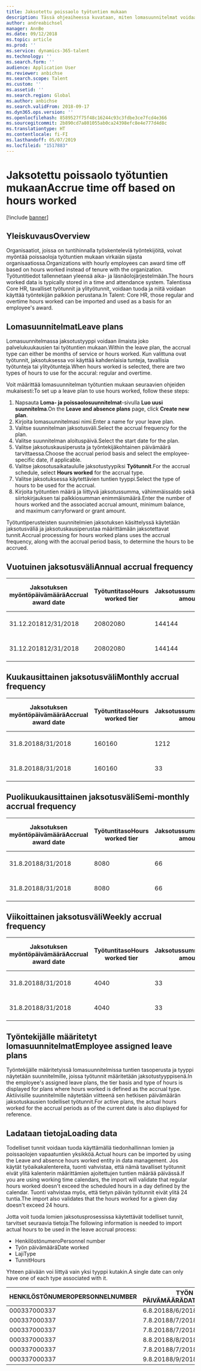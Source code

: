 ```yaml
---
title: Jaksotettu poissaolo työtuntien mukaan
description: Tässä ohjeaiheessa kuvataan, miten lomasuunnitelmat voidaan määrittää jaksotettuun poissaoloon työtuntien mukaan.
author: andreabichsel
manager: AnnBe
ms.date: 09/12/2018
ms.topic: article
ms.prod: ''
ms.service: dynamics-365-talent
ms.technology: ''
ms.search.form: ''
audience: Application User
ms.reviewer: anbichse
ms.search.scope: Talent
ms.custom: ''
ms.assetid: ''
ms.search.region: Global
ms.author: anbichse
ms.search.validFrom: 2018-09-17
ms.dyn365.ops.version: ''
ms.openlocfilehash: 8589527f75f48c16244c93c3fdbe3ce7fcd4e366
ms.sourcegitcommit: 2b890cd7a801055ab0ca24398efc8e4e777d4d8c
ms.translationtype: HT
ms.contentlocale: fi-FI
ms.lasthandoff: 05/07/2019
ms.locfileid: "1517883"
---
```

# <a name="accrue-time-off-based-on-hours-worked"></a><span data-ttu-id="56be0-103">Jaksotettu poissaolo työtuntien mukaan</span><span class="sxs-lookup"><span data-stu-id="56be0-103">Accrue time off based on hours worked</span></span>

[!include [banner](includes/banner.md)]


## <a name="overview"></a><span data-ttu-id="56be0-104">Yleiskuvaus</span><span class="sxs-lookup"><span data-stu-id="56be0-104">Overview</span></span>

<span data-ttu-id="56be0-105">Organisaatiot, joissa on tuntihinnalla työskenteleviä työntekijöitä, voivat myöntää poissaoloja työtuntien mukaan virkaiän sijasta organisaatiossa.</span><span class="sxs-lookup"><span data-stu-id="56be0-105">Organizations with hourly employees can award time off based on hours worked instead of tenure with the organization.</span></span> <span data-ttu-id="56be0-106">Työtuntitiedot tallennetaan yleensä aika- ja läsnäolojärjestelmään.</span><span class="sxs-lookup"><span data-stu-id="56be0-106">The hours worked data is typically stored in a time and attendance system.</span></span> <span data-ttu-id="56be0-107">Talentissa Core HR, tavalliset työtunnit ja ylityötunnit, voidaan tuoda ja niitä voidaan käyttää työntekijän palkkion perustana.</span><span class="sxs-lookup"><span data-stu-id="56be0-107">In Talent: Core HR, those regular and overtime hours worked can be imported and used as a basis for an employee's award.</span></span>

## <a name="leave-plans"></a><span data-ttu-id="56be0-108">Lomasuunnitelmat</span><span class="sxs-lookup"><span data-stu-id="56be0-108">Leave plans</span></span>

<span data-ttu-id="56be0-109">Lomasuunnitelmassa jaksotustyyppi voidaan ilmaista joko palvelukuukausien tai työtuntien mukaan.</span><span class="sxs-lookup"><span data-stu-id="56be0-109">Within the leave plan, the accrual type can either be months of service or hours worked.</span></span> <span data-ttu-id="56be0-110">Kun valittuna ovat työtunnit, jaksotuksessa voi käyttää kahdenlaisia tunteja, tavallisia työtunteja tai ylityötunteja.</span><span class="sxs-lookup"><span data-stu-id="56be0-110">When hours worked is selected, there are two types of hours to use for the accural: regular and overtime.</span></span>

<span data-ttu-id="56be0-111">Voit määrittää lomasuunnitelman työtuntien mukaan seuraavien ohjeiden mukaisesti:</span><span class="sxs-lookup"><span data-stu-id="56be0-111">To set up a leave plan to use hours worked, follow these steps:</span></span>

1. <span data-ttu-id="56be0-112">Napsauta **Loma- ja poissaolosuunnitelmat**-sivulla **Luo uusi suunnitelma**.</span><span class="sxs-lookup"><span data-stu-id="56be0-112">On the **Leave and absence plans** page, click **Create new plan**.</span></span>
2. <span data-ttu-id="56be0-113">Kirjoita lomasuunnitelmasi nimi.</span><span class="sxs-lookup"><span data-stu-id="56be0-113">Enter a name for your leave plan.</span></span>
3. <span data-ttu-id="56be0-114">Valitse suunnitelman jaksotusväli.</span><span class="sxs-lookup"><span data-stu-id="56be0-114">Select the accrual frequency for the plan.</span></span>
5. <span data-ttu-id="56be0-115">Valitse suunnitelman aloituspäivä.</span><span class="sxs-lookup"><span data-stu-id="56be0-115">Select the start date for the plan.</span></span>
6. <span data-ttu-id="56be0-116">Valitse jaksotuskausiperusta ja työntekijäkohtainen päivämäärä tarvittaessa.</span><span class="sxs-lookup"><span data-stu-id="56be0-116">Choose the accrual period basis and select the employee-specific date, if applicable.</span></span>
7. <span data-ttu-id="56be0-117">Valitse jakosotusaikataululle jaksotustyypiksi **Työtunnit**.</span><span class="sxs-lookup"><span data-stu-id="56be0-117">For the accrual schedule, select **Hours worked** for the accrual type.</span></span>
8. <span data-ttu-id="56be0-118">Valitse jaksotuksessa käytettävien tuntien tyyppi.</span><span class="sxs-lookup"><span data-stu-id="56be0-118">Select the type of hours to be used for the accrual.</span></span>
9. <span data-ttu-id="56be0-119">Kirjoita työtuntien määrä ja liittyvä jaksotussumma, vähimmäissaldo sekä siirtokirjauksen tai palkkiosumman enimmäismäärä.</span><span class="sxs-lookup"><span data-stu-id="56be0-119">Enter the number of hours worked and the associated accrual amount, minimum balance, and maximum carryforward or grant amount.</span></span>

<span data-ttu-id="56be0-120">Työtuntiperusteisten suunnitelmien jaksotuksen käsittelyssä käytetään jaksotusväliä ja jaksotuskausiperustaa määrittämään jaksotettavat tunnit.</span><span class="sxs-lookup"><span data-stu-id="56be0-120">Accrual processing for hours worked plans uses the accrual frequency, along with the accrual period basis, to determine the hours to be accrued.</span></span>

## <a name="annual-accrual-frequency"></a><span data-ttu-id="56be0-121">Vuotuinen jaksotusväli</span><span class="sxs-lookup"><span data-stu-id="56be0-121">Annual accrual frequency</span></span>

| <span data-ttu-id="56be0-122">Jaksotuksen myöntöpäivämäärä</span><span class="sxs-lookup"><span data-stu-id="56be0-122">Accrual award date</span></span>    | <span data-ttu-id="56be0-123">Työtuntitaso</span><span class="sxs-lookup"><span data-stu-id="56be0-123">Hours worked tier</span></span>    | <span data-ttu-id="56be0-124">Jaksotussumma</span><span class="sxs-lookup"><span data-stu-id="56be0-124">Accrual amount</span></span>        | <span data-ttu-id="56be0-125">Työtuntien päivämäärät</span><span class="sxs-lookup"><span data-stu-id="56be0-125">Hours worked dates</span></span>   | <span data-ttu-id="56be0-126">Todelliset työtunnit</span><span class="sxs-lookup"><span data-stu-id="56be0-126">Hours worked actuals</span></span>| <span data-ttu-id="56be0-127">Palkkio</span><span class="sxs-lookup"><span data-stu-id="56be0-127">Award</span></span>               |
| --------------------- | -------------------- | --------------------- | -------------------- |-------------------- |-------------------- |
| <span data-ttu-id="56be0-128">31.12.2018</span><span class="sxs-lookup"><span data-stu-id="56be0-128">12/31/2018</span></span>            | <span data-ttu-id="56be0-129">2080</span><span class="sxs-lookup"><span data-stu-id="56be0-129">2080</span></span>                 | <span data-ttu-id="56be0-130">144</span><span class="sxs-lookup"><span data-stu-id="56be0-130">144</span></span>                   | <span data-ttu-id="56be0-131">1.1.2018–31.12.2018</span><span class="sxs-lookup"><span data-stu-id="56be0-131">1/1/2018-12/31/2018</span></span>  | <span data-ttu-id="56be0-132">2085</span><span class="sxs-lookup"><span data-stu-id="56be0-132">2085</span></span>                | <span data-ttu-id="56be0-133">144</span><span class="sxs-lookup"><span data-stu-id="56be0-133">144</span></span>                 |        
| <span data-ttu-id="56be0-134">31.12.2018</span><span class="sxs-lookup"><span data-stu-id="56be0-134">12/31/2018</span></span>            | <span data-ttu-id="56be0-135">2080</span><span class="sxs-lookup"><span data-stu-id="56be0-135">2080</span></span>                 | <span data-ttu-id="56be0-136">144</span><span class="sxs-lookup"><span data-stu-id="56be0-136">144</span></span>                   | <span data-ttu-id="56be0-137">1.1.2018–31.12.2018</span><span class="sxs-lookup"><span data-stu-id="56be0-137">1/1/2018-12/31/2018</span></span>  | <span data-ttu-id="56be0-138">2 000</span><span class="sxs-lookup"><span data-stu-id="56be0-138">2000</span></span>                | <span data-ttu-id="56be0-139">0</span><span class="sxs-lookup"><span data-stu-id="56be0-139">0</span></span>                 |


## <a name="monthly-accrual-frequency"></a><span data-ttu-id="56be0-140">Kuukausittainen jaksotusväli</span><span class="sxs-lookup"><span data-stu-id="56be0-140">Monthly accrual frequency</span></span>

| <span data-ttu-id="56be0-141">Jaksotuksen myöntöpäivämäärä</span><span class="sxs-lookup"><span data-stu-id="56be0-141">Accrual award date</span></span>    | <span data-ttu-id="56be0-142">Työtuntitaso</span><span class="sxs-lookup"><span data-stu-id="56be0-142">Hours worked tier</span></span>    | <span data-ttu-id="56be0-143">Jaksotussumma</span><span class="sxs-lookup"><span data-stu-id="56be0-143">Accrual amount</span></span>        | <span data-ttu-id="56be0-144">Työtuntien päivämäärät</span><span class="sxs-lookup"><span data-stu-id="56be0-144">Hours worked dates</span></span>   | <span data-ttu-id="56be0-145">Todelliset työtunnit</span><span class="sxs-lookup"><span data-stu-id="56be0-145">Hours worked actuals</span></span>| <span data-ttu-id="56be0-146">Palkkio</span><span class="sxs-lookup"><span data-stu-id="56be0-146">Award</span></span>               |
| --------------------- | -------------------- | --------------------- | -------------------- |-------------------- |-------------------- |
| <span data-ttu-id="56be0-147">31.8.2018</span><span class="sxs-lookup"><span data-stu-id="56be0-147">8/31/2018</span></span>             | <span data-ttu-id="56be0-148">160</span><span class="sxs-lookup"><span data-stu-id="56be0-148">160</span></span>                  | <span data-ttu-id="56be0-149">12</span><span class="sxs-lookup"><span data-stu-id="56be0-149">12</span></span>                    | <span data-ttu-id="56be0-150">1.8.2018–31.8.2018</span><span class="sxs-lookup"><span data-stu-id="56be0-150">8/1/2018-8/31/2018</span></span>   | <span data-ttu-id="56be0-151">184</span><span class="sxs-lookup"><span data-stu-id="56be0-151">184</span></span>                 | <span data-ttu-id="56be0-152">12</span><span class="sxs-lookup"><span data-stu-id="56be0-152">12</span></span>                  |        
| <span data-ttu-id="56be0-153">31.8.2018</span><span class="sxs-lookup"><span data-stu-id="56be0-153">8/31/2018</span></span>             | <span data-ttu-id="56be0-154">160</span><span class="sxs-lookup"><span data-stu-id="56be0-154">160</span></span>                  | <span data-ttu-id="56be0-155">3</span><span class="sxs-lookup"><span data-stu-id="56be0-155">3</span></span>                     | <span data-ttu-id="56be0-156">1.8.2018–31.8.2018</span><span class="sxs-lookup"><span data-stu-id="56be0-156">8/1/2018-8/31/2018</span></span>   | <span data-ttu-id="56be0-157">184</span><span class="sxs-lookup"><span data-stu-id="56be0-157">184</span></span>                 | <span data-ttu-id="56be0-158">3</span><span class="sxs-lookup"><span data-stu-id="56be0-158">3</span></span>                   |

## <a name="semi-monthly-accrual-frequency"></a><span data-ttu-id="56be0-159">Puolikuukausittainen jaksotusväli</span><span class="sxs-lookup"><span data-stu-id="56be0-159">Semi-monthly accrual frequency</span></span>

| <span data-ttu-id="56be0-160">Jaksotuksen myöntöpäivämäärä</span><span class="sxs-lookup"><span data-stu-id="56be0-160">Accrual award date</span></span>    | <span data-ttu-id="56be0-161">Työtuntitaso</span><span class="sxs-lookup"><span data-stu-id="56be0-161">Hours worked tier</span></span>    | <span data-ttu-id="56be0-162">Jaksotussumma</span><span class="sxs-lookup"><span data-stu-id="56be0-162">Accrual amount</span></span>        | <span data-ttu-id="56be0-163">Työtuntien päivämäärät</span><span class="sxs-lookup"><span data-stu-id="56be0-163">Hours worked dates</span></span>   | <span data-ttu-id="56be0-164">Todelliset työtunnit</span><span class="sxs-lookup"><span data-stu-id="56be0-164">Hours worked actuals</span></span>| <span data-ttu-id="56be0-165">Palkkio</span><span class="sxs-lookup"><span data-stu-id="56be0-165">Award</span></span>               |
| --------------------- | -------------------- | --------------------- | -------------------- |-------------------- |-------------------- |
| <span data-ttu-id="56be0-166">31.8.2018</span><span class="sxs-lookup"><span data-stu-id="56be0-166">8/31/2018</span></span>             | <span data-ttu-id="56be0-167">80</span><span class="sxs-lookup"><span data-stu-id="56be0-167">80</span></span>                   | <span data-ttu-id="56be0-168">6</span><span class="sxs-lookup"><span data-stu-id="56be0-168">6</span></span>                     | <span data-ttu-id="56be0-169">16.8.2018–31.8.2018</span><span class="sxs-lookup"><span data-stu-id="56be0-169">8/16/2018-8/31/2018</span></span>  | <span data-ttu-id="56be0-170">81</span><span class="sxs-lookup"><span data-stu-id="56be0-170">81</span></span>                  | <span data-ttu-id="56be0-171">6</span><span class="sxs-lookup"><span data-stu-id="56be0-171">6</span></span>                  |        
| <span data-ttu-id="56be0-172">31.8.2018</span><span class="sxs-lookup"><span data-stu-id="56be0-172">8/31/2018</span></span>             | <span data-ttu-id="56be0-173">80</span><span class="sxs-lookup"><span data-stu-id="56be0-173">80</span></span>                   | <span data-ttu-id="56be0-174">6</span><span class="sxs-lookup"><span data-stu-id="56be0-174">6</span></span>                     | <span data-ttu-id="56be0-175">16.8.2018–31.8.2018</span><span class="sxs-lookup"><span data-stu-id="56be0-175">8/16/2018-8/31/2018</span></span>  | <span data-ttu-id="56be0-176">75</span><span class="sxs-lookup"><span data-stu-id="56be0-176">75</span></span>                  | <span data-ttu-id="56be0-177">0</span><span class="sxs-lookup"><span data-stu-id="56be0-177">0</span></span>                   |

## <a name="weekly-accrual-frequency"></a><span data-ttu-id="56be0-178">Viikoittainen jaksotusväli</span><span class="sxs-lookup"><span data-stu-id="56be0-178">Weekly accrual frequency</span></span>

| <span data-ttu-id="56be0-179">Jaksotuksen myöntöpäivämäärä</span><span class="sxs-lookup"><span data-stu-id="56be0-179">Accrual award date</span></span>    | <span data-ttu-id="56be0-180">Työtuntitaso</span><span class="sxs-lookup"><span data-stu-id="56be0-180">Hours worked tier</span></span>    | <span data-ttu-id="56be0-181">Jaksotussumma</span><span class="sxs-lookup"><span data-stu-id="56be0-181">Accrual amount</span></span>        | <span data-ttu-id="56be0-182">Työtuntien päivämäärät</span><span class="sxs-lookup"><span data-stu-id="56be0-182">Hours worked dates</span></span>   | <span data-ttu-id="56be0-183">Todelliset työtunnit</span><span class="sxs-lookup"><span data-stu-id="56be0-183">Hours worked actuals</span></span>| <span data-ttu-id="56be0-184">Palkkio</span><span class="sxs-lookup"><span data-stu-id="56be0-184">Award</span></span>               |
| --------------------- | -------------------- | --------------------- | -------------------- |-------------------- |-------------------- |
| <span data-ttu-id="56be0-185">31.8.2018</span><span class="sxs-lookup"><span data-stu-id="56be0-185">8/31/2018</span></span>             | <span data-ttu-id="56be0-186">40</span><span class="sxs-lookup"><span data-stu-id="56be0-186">40</span></span>                   | <span data-ttu-id="56be0-187">3</span><span class="sxs-lookup"><span data-stu-id="56be0-187">3</span></span>                     | <span data-ttu-id="56be0-188">27.8.2018–31.8.2018</span><span class="sxs-lookup"><span data-stu-id="56be0-188">8/27/2018-8/31/2018</span></span>  | <span data-ttu-id="56be0-189">42</span><span class="sxs-lookup"><span data-stu-id="56be0-189">42</span></span>                  | <span data-ttu-id="56be0-190">3</span><span class="sxs-lookup"><span data-stu-id="56be0-190">3</span></span>                  |        
| <span data-ttu-id="56be0-191">31.8.2018</span><span class="sxs-lookup"><span data-stu-id="56be0-191">8/31/2018</span></span>             | <span data-ttu-id="56be0-192">40</span><span class="sxs-lookup"><span data-stu-id="56be0-192">40</span></span>                   | <span data-ttu-id="56be0-193">3</span><span class="sxs-lookup"><span data-stu-id="56be0-193">3</span></span>                     | <span data-ttu-id="56be0-194">27.8.2018–31.8.2018</span><span class="sxs-lookup"><span data-stu-id="56be0-194">8/27/2018-8/31/2018</span></span>  | <span data-ttu-id="56be0-195">35</span><span class="sxs-lookup"><span data-stu-id="56be0-195">35</span></span>                  | <span data-ttu-id="56be0-196">0</span><span class="sxs-lookup"><span data-stu-id="56be0-196">0</span></span>                   |

## <a name="employee-assigned-leave-plans"></a><span data-ttu-id="56be0-197">Työntekijälle määritetyt lomasuunnitelmat</span><span class="sxs-lookup"><span data-stu-id="56be0-197">Employee assigned leave plans</span></span>

<span data-ttu-id="56be0-198">Työntekijälle määritetyissä lomasuunnitelmissa tuntien tasoperusta ja tyyppi näytetään suunnitelmille, joissa työtunnit määritetään jaksotustyyppisenä.</span><span class="sxs-lookup"><span data-stu-id="56be0-198">In the employee's assigned leave plans, the tier basis and type of hours is displayed for plans where hours worked is defined as the accrual type.</span></span> <span data-ttu-id="56be0-199">Aktiivisille suunnitelmille näytetään viitteenä sen hetkisen päivämäärän jaksotuskausien todelliset työtunnit.</span><span class="sxs-lookup"><span data-stu-id="56be0-199">For active plans, the actual hours worked for the accrual periods as of the current date is also displayed for reference.</span></span> 

## <a name="loading-data"></a><span data-ttu-id="56be0-200">Ladataan tietoja</span><span class="sxs-lookup"><span data-stu-id="56be0-200">Loading data</span></span>

<span data-ttu-id="56be0-201">Todelliset tunnit voidaan tuoda käyttämällä tiedonhallinnan lomien ja poissaolojen vapaatuntien yksikköä.</span><span class="sxs-lookup"><span data-stu-id="56be0-201">Actual hours can be imported by using the Leave and absence hours worked entity in data management.</span></span> <span data-ttu-id="56be0-202">Jos käytät työaikakalentereita, tuonti vahvistaa, että nämä tavalliset työtunnit eivät ylitä kalenterin määrittämien ajoitettujen tuntien määrää päivässä.</span><span class="sxs-lookup"><span data-stu-id="56be0-202">If you are using working time calendars, the import will validate that regular hours worked doesn't exceed the scheduled hours in a day defined by the calendar.</span></span> <span data-ttu-id="56be0-203">Tuonti vahvistaa myös, että tietyn päivän työtunnit eivät ylitä 24 tuntia.</span><span class="sxs-lookup"><span data-stu-id="56be0-203">The import also validates that the hours worked for a given day doesn't exceed 24 hours.</span></span> 

<span data-ttu-id="56be0-204">Jotta voit tuoda lomien jaksotusprosessissa käytettävät todelliset tunnit, tarvitset seuraavia tietoja:</span><span class="sxs-lookup"><span data-stu-id="56be0-204">The following information is needed to import actual hours to be used in the leave accrual process:</span></span>

+ <span data-ttu-id="56be0-205">Henkilöstönumero</span><span class="sxs-lookup"><span data-stu-id="56be0-205">Personnel number</span></span> 
+ <span data-ttu-id="56be0-206">Työn päivämäärä</span><span class="sxs-lookup"><span data-stu-id="56be0-206">Date worked</span></span>
+ <span data-ttu-id="56be0-207">Laji</span><span class="sxs-lookup"><span data-stu-id="56be0-207">Type</span></span>
+ <span data-ttu-id="56be0-208">Tunnit</span><span class="sxs-lookup"><span data-stu-id="56be0-208">Hours</span></span>

<span data-ttu-id="56be0-209">Yhteen päivään voi liittyä vain yksi tyyppi kutakin.</span><span class="sxs-lookup"><span data-stu-id="56be0-209">A single date can only have one of each type associated with it.</span></span>

| <span data-ttu-id="56be0-210">HENKILÖSTÖNUMERO</span><span class="sxs-lookup"><span data-stu-id="56be0-210">PERSONNELNUMBER</span></span>       | <span data-ttu-id="56be0-211">TYÖN PÄIVÄMÄÄRÄ</span><span class="sxs-lookup"><span data-stu-id="56be0-211">DATEWORKED</span></span>           | <span data-ttu-id="56be0-212">TYYPPI</span><span class="sxs-lookup"><span data-stu-id="56be0-212">TYPE</span></span>                  | <span data-ttu-id="56be0-213">TUNNIT</span><span class="sxs-lookup"><span data-stu-id="56be0-213">HOURS</span></span>                |
| --------------------- | -------------------- | --------------------- | -------------------- |
| <span data-ttu-id="56be0-214">000337</span><span class="sxs-lookup"><span data-stu-id="56be0-214">000337</span></span>                | <span data-ttu-id="56be0-215">6.8.2018</span><span class="sxs-lookup"><span data-stu-id="56be0-215">8/6/2018</span></span>             | <span data-ttu-id="56be0-216">Säännöllinen</span><span class="sxs-lookup"><span data-stu-id="56be0-216">Regular</span></span>               | <span data-ttu-id="56be0-217">8</span><span class="sxs-lookup"><span data-stu-id="56be0-217">8</span></span>                    |       
| <span data-ttu-id="56be0-218">000337</span><span class="sxs-lookup"><span data-stu-id="56be0-218">000337</span></span>                | <span data-ttu-id="56be0-219">7.8.2018</span><span class="sxs-lookup"><span data-stu-id="56be0-219">8/7/2018</span></span>             | <span data-ttu-id="56be0-220">Säännöllinen</span><span class="sxs-lookup"><span data-stu-id="56be0-220">Regular</span></span>               | <span data-ttu-id="56be0-221">8</span><span class="sxs-lookup"><span data-stu-id="56be0-221">8</span></span>                    |
| <span data-ttu-id="56be0-222">000337</span><span class="sxs-lookup"><span data-stu-id="56be0-222">000337</span></span>                | <span data-ttu-id="56be0-223">7.8.2018</span><span class="sxs-lookup"><span data-stu-id="56be0-223">8/7/2018</span></span>             | <span data-ttu-id="56be0-224">Ylityö</span><span class="sxs-lookup"><span data-stu-id="56be0-224">Overtime</span></span>              | <span data-ttu-id="56be0-225">3</span><span class="sxs-lookup"><span data-stu-id="56be0-225">3</span></span>                    |
| <span data-ttu-id="56be0-226">000337</span><span class="sxs-lookup"><span data-stu-id="56be0-226">000337</span></span>                | <span data-ttu-id="56be0-227">8.8.2018</span><span class="sxs-lookup"><span data-stu-id="56be0-227">8/8/2018</span></span>             | <span data-ttu-id="56be0-228">Säännöllinen</span><span class="sxs-lookup"><span data-stu-id="56be0-228">Regular</span></span>               | <span data-ttu-id="56be0-229">8</span><span class="sxs-lookup"><span data-stu-id="56be0-229">8</span></span>                    |
| <span data-ttu-id="56be0-230">000337</span><span class="sxs-lookup"><span data-stu-id="56be0-230">000337</span></span>                | <span data-ttu-id="56be0-231">7.8.2018</span><span class="sxs-lookup"><span data-stu-id="56be0-231">8/7/2018</span></span>             | <span data-ttu-id="56be0-232">Säännöllinen</span><span class="sxs-lookup"><span data-stu-id="56be0-232">Regular</span></span>               | <span data-ttu-id="56be0-233">8</span><span class="sxs-lookup"><span data-stu-id="56be0-233">8</span></span>                    |
| <span data-ttu-id="56be0-234">000337</span><span class="sxs-lookup"><span data-stu-id="56be0-234">000337</span></span>                | <span data-ttu-id="56be0-235">9.8.2018</span><span class="sxs-lookup"><span data-stu-id="56be0-235">8/9/2018</span></span>             | <span data-ttu-id="56be0-236">Säännöllinen</span><span class="sxs-lookup"><span data-stu-id="56be0-236">Regular</span></span>               | <span data-ttu-id="56be0-237">8</span><span class="sxs-lookup"><span data-stu-id="56be0-237">8</span></span>                    |

